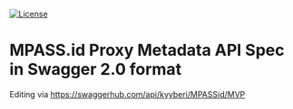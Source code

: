 [![License](http://img.shields.io/:license-mit-blue.svg)](https://opensource.org/licenses/MIT)
# MPASS.id Proxy Metadata API Spec in Swagger 2.0 format

Editing via https://swaggerhub.com/api/kyyberi/MPASSid/MVP

